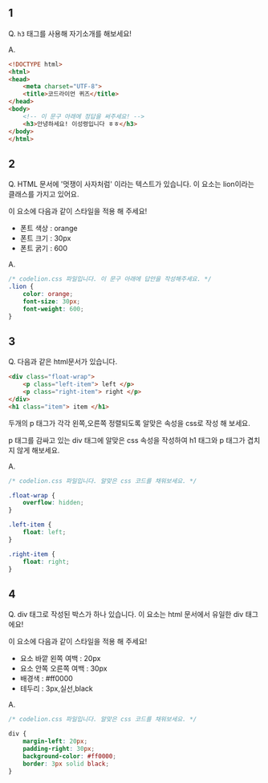 ## 1

Q. `h3` 태그를 사용해 자기소개를 해보세요!

A.
```html
<!DOCTYPE html>
<html>
<head>
    <meta charset="UTF-8">
    <title>코드라이언 퀴즈</title>
</head>
<body>
    <!-- 이 문구 아래에 정답을 써주세요! -->
    <h3>안녕하세요! 이성령입니다 ㅎㅎ</h3>
</body>
</html>
```

## 2

Q. HTML 문서에 '멋쟁이 사자처럼' 이라는 텍스트가 있습니다. 이 요소는 lion이라는 클래스를 가지고 있어요.

이 요소에 다음과 같이 스타일을 적용 해 주세요!

- 폰트 색상 : orange
- 폰트 크기 : 30px
- 폰트 굵기 : 600

A.
```css
/* codelion.css 파일입니다. 이 문구 아래에 답안을 작성해주세요. */
.lion {
    color: orange;
    font-size: 30px;
    font-weight: 600;
}
```

## 3

Q. 다음과 같은 html문서가 있습니다.
```html
<div class="float-wrap">
    <p class="left-item"> left </p>
    <p class="right-item"> right </p>
</div>
<h1 class="item"> item </h1>
```
두개의 p 태그가 각각 왼쪽,오른쪽 정렬되도록 알맞은 속성을 css로 작성 해 보세요.

p 태그를 감싸고 있는 div 태그에 알맞은 css 속성을 작성하여 h1 태그와 p 태그가 겹치지 않게 해보세요.

A.
```css
/* codelion.css 파일입니다. 알맞은 css 코드를 채워보세요. */

.float-wrap {
    overflow: hidden;
}

.left-item {
    float: left;
}

.right-item {
    float: right;
}
```

## 4

Q. div 태그로 작성된 박스가 하나 있습니다. 이 요소는 html 문서에서 유일한 div 태그에요!

이 요소에 다음과 같이 스타일을 적용 해 주세요!

- 요소 바깥 왼쪽 여백 : 20px
- 요소 안쪽 오른쪽 여백 : 30px
- 배경색 : #ff0000
- 테두리 : 3px,실선,black

A.
```css
/* codelion.css 파일입니다. 알맞은 css 코드를 채워보세요. */

div {
    margin-left: 20px;
    padding-right: 30px;
    background-color: #ff0000;
    border: 3px solid black;
}
```

